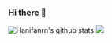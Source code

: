 ### Hi there 👋

<!--
**hanifanrn/hanifanrn** is a ✨ _special_ ✨ repository because its `README.md` (this file) appears on your GitHub profile.

Here are some ideas to get you started:

- 🔭 I’m currently working on ...
- 🌱 I’m currently learning ...
- 👯 I’m looking to collaborate on ...
- 🤔 I’m looking for help with ...
- 💬 Ask me about ...
- 📫 How to reach me: ...
- 😄 Pronouns: ...
- ⚡ Fun fact: ...
-->

![Hanifanrn's github stats](https://github-readme-stats.sera5-dev.vercel.app/api?username=hanifanrn&hide=stars&show_icons=true&count_private=true&include_all_commits=true&title_color=000000&icon_color=000000)
<img src="https://github-readme-stats.sera5-dev.vercel.app/api/top-langs/?username=hanifanrn&hide_border=true&layout=compact&title_color=000000&tetx_color=000000" width="">
